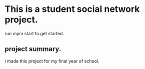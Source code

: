 # This is a student social network project.
run mpm start to get started.

## project summary.
i made this project for my final year of school.


